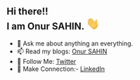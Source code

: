 <h2> Hi there!!<br>I am Onur SAHIN. <img src="https://raw.githubusercontent.com/ABSphreak/ABSphreak/master/gifs/Hi.gif" width="30px"></h2>

- 💬 Ask me about anything an everything.
- 📫 Read my blogs: [Onur SAHIN](https://onursahin.net)
- 🎯 Follow Me: [Twitter](https://twitter.com/imonursahinn)
- 🔔 Make Connection:- [LinkedIn](https://www.linkedin.com/in/imonursahin)




